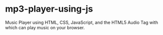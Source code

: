 # mp3-player-using-js
Music Player using HTML, CSS, JavaScript, and the HTML5 Audio Tag with which can play music on your browser.
